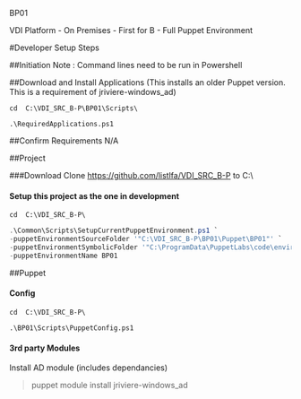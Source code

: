 BP01

VDI Platform - On Premises - First for B - Full Puppet Environment

#Developer Setup Steps

##Initiation
Note : Command lines need to be run in Powershell



##Download and Install Applications
(This installs an older Puppet version. This is a requirement of jriviere-windows_ad)

`cd  C:\VDI_SRC_B-P\BP01\Scripts\`

`.\RequiredApplications.ps1`



##Confirm Requirements
N/A



##Project

###Download
Clone https://github.com/listlfa/VDI_SRC_B-P to C:\

#### Setup this project as the one in development
`cd  C:\VDI_SRC_B-P\`

```powershell
.\Common\Scripts\SetupCurrentPuppetEnvironment.ps1 `
-puppetEnvironmentSourceFolder '"C:\VDI_SRC_B-P\BP01\Puppet\BP01"' `
-puppetEnvironmentSymbolicFolder '"C:\ProgramData\PuppetLabs\code\environments\BP01"' `
-puppetEnvironmentName BP01
```



##Puppet

#### Config
`cd  C:\VDI_SRC_B-P\`

`.\BP01\Scripts\PuppetConfig.ps1`

#### 3rd party Modules
Install AD module (includes dependancies)
>puppet module install jriviere-windows_ad
